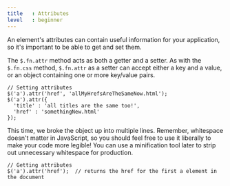 ```yaml
---
title   : Attributes
level   : beginner
---
```

An element's attributes can contain useful information for your application, so
it's important to be able to get and set them.

The `$.fn.attr` method acts as both a getter and a setter. As with the
`$.fn.css` method, `$.fn.attr` as a setter can accept either a key and a value,
or an object containing one or more key/value pairs.

```
// Setting attributes
$('a').attr('href', 'allMyHrefsAreTheSameNow.html');
$('a').attr({
  'title' : 'all titles are the same too!',
  'href' : 'somethingNew.html'
});
```

This time, we broke the object up into multiple lines. Remember, whitespace
doesn't matter in JavaScript, so you should feel free to use it liberally to
make your code more legible! You can use a minification tool later to strip out
unnecessary whitespace for production.

```
// Getting attributes
$('a').attr('href');  // returns the href for the first a element in the document
```
